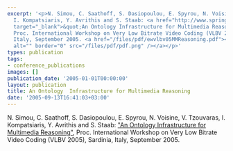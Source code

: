 ```yaml
---
excerpt: '<p>N. Simou, C. Saathoff, S. Dasiopoulou, E. Spyrou, N. Voisine, V. Tzouvaras,
  I. Kompatsiaris, Y. Avrithis and S. Staab: <a href="http://www.springerlink.com/content/55716106005r5228/"
  target="_blank">&quot;An Ontology Infrastructure for Multimedia Reasoning&quot;</a>,
  Proc. International Workshop on Very Low Bitrate Video Coding (VLBV 2005), Sardinia,
  Italy, September 2005. <a href="/files/pdf/ewvlbv05MMReasoning.pdf"><img align="top"
  alt="" border="0" src="/files/pdf/pdf.png" /></a></p>'
types: publication
tags:
- conference_publications
images: []
publication_date: '2005-01-01T00:00:00'
layout: publication
title: An Ontology  Infrastructure for Multimedia Reasoning
date: '2005-09-13T16:41:03+03:00'
---
```

<p>N. Simou, C. Saathoff, S. Dasiopoulou, E. Spyrou, N. Voisine, V. Tzouvaras, I. Kompatsiaris, Y. Avrithis and S. Staab: <a href="http://www.springerlink.com/content/55716106005r5228/" target="_blank">&quot;An Ontology Infrastructure for Multimedia Reasoning&quot;</a>, Proc. International Workshop on Very Low Bitrate Video Coding (VLBV 2005), Sardinia, Italy, September 2005. <a href="/files/pdf/ewvlbv05MMReasoning.pdf"><img align="top" alt="" border="0" src="/files/pdf/pdf.png" /></a></p>
